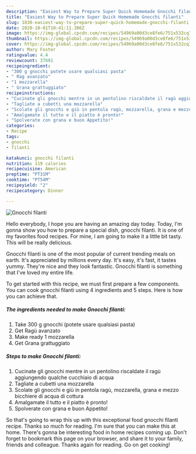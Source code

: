 ```yaml
---
description: "Easiest Way to Prepare Super Quick Homemade Gnocchi filanti"
title: "Easiest Way to Prepare Super Quick Homemade Gnocchi filanti"
slug: 1838-easiest-way-to-prepare-super-quick-homemade-gnocchi-filanti
date: 2020-10-01T10:41:11.306Z
image: https://img-global.cpcdn.com/recipes/54969a00d3ce8fe6/751x532cq70/gnocchi-filanti-recipe-main-photo.jpg
thumbnail: https://img-global.cpcdn.com/recipes/54969a00d3ce8fe6/751x532cq70/gnocchi-filanti-recipe-main-photo.jpg
cover: https://img-global.cpcdn.com/recipes/54969a00d3ce8fe6/751x532cq70/gnocchi-filanti-recipe-main-photo.jpg
author: Mary Foster
ratingvalue: 4.4
reviewcount: 37691
recipeingredient:
- "300 g gnocchi potete usare qualsiasi pasta"
- " Rag avanzato"
- "1 mozzarella"
- " Grana grattuggiato"
recipeinstructions:
- "Cucinate gli gnocchi mentre in un pentolino riscaldate il ragù aggiungendo qualche cucchiaio di acqua"
- "Tagliate a cubetti una mozzarella"
- "Scolate gli gnocchi e giù in pentola ragù, mozzarella, grana e mezzo bicchiere di acqua di cottura"
- "Amalgamate il tutto e il piatto è pronto!"
- "Spolverate con grana e buon Appetito!"
categories:
- Recipe
tags:
- gnocchi
- filanti

katakunci: gnocchi filanti 
nutrition: 119 calories
recipecuisine: American
preptime: "PT31M"
cooktime: "PT54M"
recipeyield: "2"
recipecategory: Dinner

---
```



![Gnocchi filanti](https://img-global.cpcdn.com/recipes/54969a00d3ce8fe6/751x532cq70/gnocchi-filanti-recipe-main-photo.jpg)

Hello everybody, I hope you are having an amazing day today. Today, I'm gonna show you how to prepare a special dish, gnocchi filanti. It is one of my favorites food recipes. For mine, I am going to make it a little bit tasty. This will be really delicious.

Gnocchi filanti is one of the most popular of current trending meals on earth. It's appreciated by millions every day. It's easy, it's fast, it tastes yummy. They're nice and they look fantastic. Gnocchi filanti is something that I've loved my entire life.




To get started with this recipe, we must first prepare a few components. You can cook gnocchi filanti using 4 ingredients and 5 steps. Here is how you can achieve that.

<!--inarticleads1-->

##### The ingredients needed to make Gnocchi filanti:

1. Take 300 g gnocchi (potete usare qualsiasi pasta)
1. Get  Ragù avanzato
1. Make ready 1 mozzarella
1. Get  Grana grattuggiato




<!--inarticleads2-->

##### Steps to make Gnocchi filanti:

1. Cucinate gli gnocchi mentre in un pentolino riscaldate il ragù aggiungendo qualche cucchiaio di acqua
1. Tagliate a cubetti una mozzarella
1. Scolate gli gnocchi e giù in pentola ragù, mozzarella, grana e mezzo bicchiere di acqua di cottura
1. Amalgamate il tutto e il piatto è pronto!
1. Spolverate con grana e buon Appetito!




So that's going to wrap this up with this exceptional food gnocchi filanti recipe. Thanks so much for reading. I'm sure that you can make this at home. There's gonna be interesting food in home recipes coming up. Don't forget to bookmark this page on your browser, and share it to your family, friends and colleague. Thanks again for reading. Go on get cooking!
